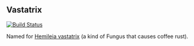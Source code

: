 Vastatrix
-----------------------------

[![Build Status](https://travis-ci.org/cstorey/chain-replication-experiment.svg?branch=master)](https://travis-ci.org/cstorey/chain-replication-experiment)

Named for [Hemileia vastatrix](https://en.wikipedia.org/wiki/Hemileia_vastatrix) (a kind of Fungus that causes coffee rust).
